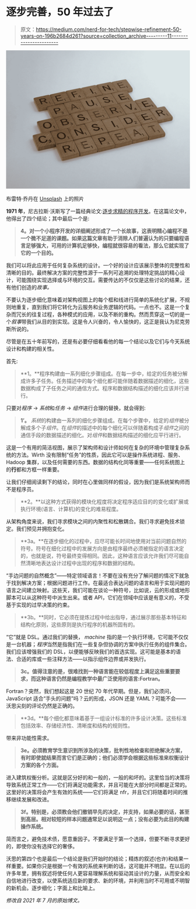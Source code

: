 # 逐步完善，50 年过去了

> 原文：<https://medium.com/nerd-for-tech/stepwise-refinement-50-years-on-196b2684d261?source=collection_archive---------11----------------------->

![](img/6d24738cf3d3d4b4cddfbd1d741d6df6.png)

布雷特·乔丹在 [Unsplash](https://unsplash.com?utm_source=medium&utm_medium=referral) 上的照片

**1971 年**，尼古拉斯·沃斯写了一篇经典论文:[逐步求精的程序开发](http://sunnyday.mit.edu/16.355/wirth-refinement.html)。在这篇论文中，他得出了四个结论；其中最后一个是:

> **4。对一个小程序开发的详细阐述形成了一个长故事，这表明精心编程不是一个微不足道的课题。如果这篇文章有助于消除人们普遍认为的只要编程语言足够强大，可用的计算机足够快，编程就很容易的看法，那么它就实现了它的一个目的。**

我们可以将此应用于任何复杂系统的设计。一个好的设计应该展示整体的完整性和清晰的目的。最终解决方案的完整性源于一系列可追溯的处理特定挑战的精心设计，可能围绕实现选择或与环境的交互。需要传达的不仅仅是这些讨论的结果，还有他们创造的*故事。*

不要认为逐步细化意味着对架构视图上的每个框和线进行简单的系统化扩展，不规则地重复，直到我们将它转化为云服务和业务逻辑的代码。一点也不。这是一个复杂而冗长的往复过程，各种模式的应用，以及不断的重构。然而贯穿这一切的是一个*叙事*带我们从目的到实现。这是令人兴奋的，令人愉快的，这正是我认为尼克劳斯所说的。

尽管是在五十年前写的，还是有必要仔细看看他的每一个结论以及它们与今天系统设计和构建的相关性。

首先:

> **1。**程序构建由一系列细化步骤组成。在每一步中，给定的任务被分解成许多子任务。任务描述中的每个细化都可能伴随着数据描述的细化，这些数据构成了子任务之间的通信方式。程序和数据结构描述的细化应该并行进行。

只要对*程序* → *系统*和*任务* → *组件*进行合理的替换，就会得到:

> **1’。** *系统*的构建由一系列的细化步骤组成。在每个步骤中，给定的*组件*被分解成多个子*组件*。在*组件*的描述中的每个细化可以伴随着构成子*组件*之间的通信手段的数据描述的细化。对*组件*和数据结构描述的细化应平行进行。

这是一个有用的简洁视图，展示了架构师和设计师如何在复杂的环境中管理复杂系统的方法。Wirth 没有限制“任务”的性质，因此它可以是操作系统进程、服务、Hadoop 集群，以及任何需要的东西。数据的结构化同等重要——任何系统图上的**行**都和方框一样重要。

让我们仔细阅读剩下的结论，同时在心里做同样的假设，因为我们是系统架构师而不是程序员。

> **2。**以这种方式获得的模块化程度将决定程序适应目的的变化或扩展或执行环境(语言、计算机)的变化的难易程度。

从架构角度来说，我们寻求模块之间的内聚性和松散耦合。我们寻求避免技术锁定。我们预见并拥抱变化。

> **3a。**在逐步细化的过程中，应尽可能长时间地使用对当前问题自然的符号。符号在细化过程中的发展方向是由程序最终必须被指定的语言决定的，也就是说，符号最终变得相同。因此，这种语言应该允许我们尽可能自然清晰地表达设计过程中出现的程序和数据的结构。

“手边问题的自然概念”——特定领域语言！不要在没有充分了解问题的情况下就急于找到解决方案；根据问题进行工作。在最适合表达问题的语言和用于实现问题的语言之间建立映射。这些天，我们可能在谈论一种符号，比如说，云的形成或地形脚本可以从这种符号中派生出来。或者 API，它们在领域中应该是有意义的，不受基于实现的过早决策的约束。

> **3b。**同时，它必须在提炼过程中给出指导，通过展示那些基本特征和结构化原则，这些原则是执行程序的机器所固有的。

“它”就是 DSL。通过我们的替换， *machine* 指的是一个执行环境，它可能不仅仅是一台机器；*程序*当然是指我们在一些复杂但协调的方案中执行任务的组件集合。我们应该增强我们的 DSL，以便能够反映我们的首选实现。这可能是基本的语法、合适的库或一些注释方法——以指示组件边界或并发执行。

> **3c。值得注意的是，很难找到一种语言能在较低程度上满足这些重要要求，而这种语言仍然是编程教学中最广泛使用的语言:Fortran。**

Fortran？突然，我们想起这是 20 世纪 70 年代早期。但是，我们必须问，JavaScript 适合“手头的问题”吗？云的形成，JSON 还是 YAML？可能不会——沃思尖刻的评论仍然是正确的。

> **3d。**每个细化都意味着基于一组设计标准的许多设计决策。这些标准包括效率、存储经济性、清晰度和结构的规则性。

带来非功能性需求。

> **3e。必须教育学生意识到所涉及的决策，批判性地检查和拒绝解决方案，有时即使就结果而言它们是正确的；他们必须学会根据这些标准来权衡设计方案的各个方面。**

进入建筑权衡分析。这就是区分好的和一般的，一般的和坏的。这里恰当的决策将导致系统正常工作——它们将满足功能需求，并且可能在大部分时间都是正常的。这里好的决策将会产生有效的系统——它们将满足 nfr，并且它们将随着时间的推移继续发展和改进。

> **3f。特别是，必须教会他们撤销早先的决定，并支持，如果必要的话，甚至到高层。相对较短的样本问题通常足以说明这一点；没有必要为此目的构建操作系统。**

简而言之，避免技术债，愿意重因子。不要满足于第一个选择，但要不断寻求更好的，即使你没有选择它的奢侈。

沃思的第四个也是最后一个结论是我们开始时的结论；精炼的叙述(也许)和结果一样重要。如果你只是根据一个有效的系统来判断的话，这可能并不明显。在以后的许多年里，拥有叙述将使任何人更容易理解系统和驱动其设计的力量，从而安全和自信地进行改变，以使系统适应新的要求、新的环境，并利用当时不可用或不明智的新机会。逐步细化；字面上和比喻上。

*修改自 2021 年 7 月的原始博文。*